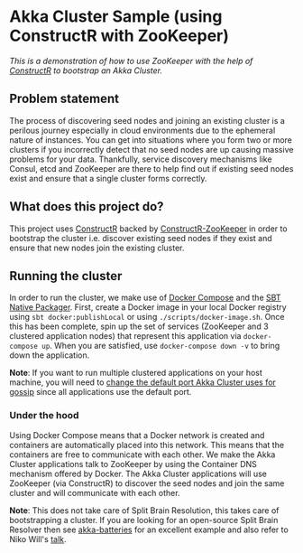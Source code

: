 # Akka Cluster Sample (using ConstructR with ZooKeeper)
_This is a demonstration of how to use ZooKeeper with the help of [ConstructR](https://github.com/hseeberger/constructr#constructr) 
to bootstrap an Akka Cluster._

## Problem statement
The process of discovering seed nodes and joining an existing cluster is a perilous journey especially in cloud 
environments due to the ephemeral nature of instances. You can get into situations where you form two or more clusters
if you incorrectly detect that no seed nodes are up causing massive problems for your data. Thankfully, service discovery 
mechanisms like Consul, etcd and ZooKeeper are there to help find out if existing seed nodes exist and ensure that a 
single cluster forms correctly.

## What does this project do?
This project uses [ConstructR](https://github.com/hseeberger/constructr#constructr) backed by [ConstructR-ZooKeeper](https://github.com/typesafehub/constructr-zookeeper)
in order to bootstrap the cluster i.e. discover existing seed nodes if they exist and ensure that new nodes join the
existing cluster.

## Running the cluster
In order to run the cluster, we make use of [Docker Compose](https://docs.docker.com/compose) and the 
[SBT Native Packager](https://github.com/sbt/sbt-native-packager). First, create a Docker image in your local Docker 
registry using `sbt docker:publishLocal` or using `./scripts/docker-image.sh`. Once this has been complete, spin up the 
set of services (ZooKeeper and 3 clustered application nodes) that represent this application via `docker-compose up`.
When you are satisfied, use `docker-compose down -v` to bring down the application.

**Note**: If you want to run multiple clustered applications on your host machine, you will need to [change the default 
port Akka Cluster uses for gossip](http://doc.akka.io/docs/akka/2.5.2/java/cluster-usage.html#a-simple-cluster-example) 
since all applications use the default port.

### Under the hood
Using Docker Compose means that a Docker network is created and containers are automatically placed into this network. 
This means that the containers are free to communicate with each other. We make the Akka Cluster applications talk to 
ZooKeeper by using the Container DNS mechanism offered by Docker. The Akka Cluster applications will use ZooKeeper 
(via ConstructR) to discover the seed nodes and join the same cluster and will communicate with each other. 


**Note**: This does not take care of Split Brain Resolution, this takes care of bootstrapping a cluster. If you are 
looking for an open-source Split Brain Resolver then see [akka-batteries](https://github.com/PaytmLabs/akka-batteries#role-based-split-brain-resolver) 
for an excellent example and also refer to Niko Will's [talk](https://www.youtube.com/watch?v=ke9r0yQnaqA).
